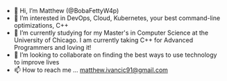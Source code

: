 - 👋 Hi, I’m Matthew (@BobaFettyW4p)
- 👀 I’m interested in DevOps, Cloud, Kubernetes, your best command-line optimizations, C++
- 🌱 I’m currently studying for my Master's in Computer Science at the University of Chicago. I am currently taking C++ for Advanced Programmers and loving it!
- 💞️ I’m looking to collaborate on finding the best ways to use technology to improve lives
- 📫 How to reach me ... matthew.ivancic91@gmail.com

<!---
BobaFettyW4p/BobaFettyW4p is a ✨ special ✨ repository because its `README.md` (this file) appears on your GitHub profile.
You can click the Preview link to take a look at your changes.
--->
